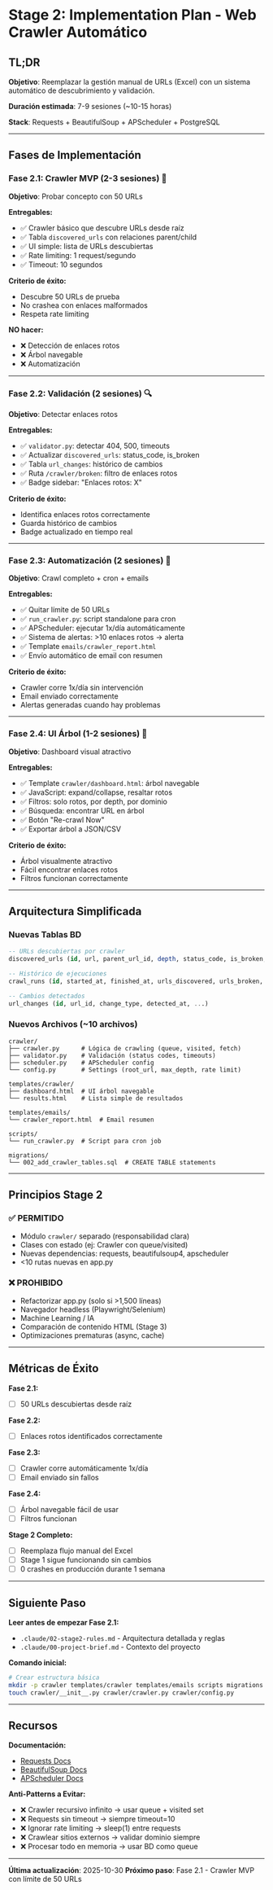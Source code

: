 # Stage 2: Implementation Plan - Web Crawler Automático

## TL;DR

**Objetivo**: Reemplazar la gestión manual de URLs (Excel) con un sistema automático de descubrimiento y validación.

**Duración estimada**: 7-9 sesiones (~10-15 horas)

**Stack**: Requests + BeautifulSoup + APScheduler + PostgreSQL

---

## Fases de Implementación

### Fase 2.1: Crawler MVP (2-3 sesiones) 🎯
**Objetivo**: Probar concepto con 50 URLs

**Entregables:**
- ✅ Crawler básico que descubre URLs desde raíz
- ✅ Tabla `discovered_urls` con relaciones parent/child
- ✅ UI simple: lista de URLs descubiertas
- ✅ Rate limiting: 1 request/segundo
- ✅ Timeout: 10 segundos

**Criterio de éxito:**
- Descubre 50 URLs de prueba
- No crashea con enlaces malformados
- Respeta rate limiting

**NO hacer:**
- ❌ Detección de enlaces rotos
- ❌ Árbol navegable
- ❌ Automatización

---

### Fase 2.2: Validación (2 sesiones) 🔍
**Objetivo**: Detectar enlaces rotos

**Entregables:**
- ✅ `validator.py`: detectar 404, 500, timeouts
- ✅ Actualizar `discovered_urls`: status_code, is_broken
- ✅ Tabla `url_changes`: histórico de cambios
- ✅ Ruta `/crawler/broken`: filtro de enlaces rotos
- ✅ Badge sidebar: "Enlaces rotos: X"

**Criterio de éxito:**
- Identifica enlaces rotos correctamente
- Guarda histórico de cambios
- Badge actualizado en tiempo real

---

### Fase 2.3: Automatización (2 sesiones) 🤖
**Objetivo**: Crawl completo + cron + emails

**Entregables:**
- ✅ Quitar límite de 50 URLs
- ✅ `run_crawler.py`: script standalone para cron
- ✅ APScheduler: ejecutar 1x/día automáticamente
- ✅ Sistema de alertas: >10 enlaces rotos → alerta
- ✅ Template `emails/crawler_report.html`
- ✅ Envío automático de email con resumen

**Criterio de éxito:**
- Crawler corre 1x/día sin intervención
- Email enviado correctamente
- Alertas generadas cuando hay problemas

---

### Fase 2.4: UI Árbol (1-2 sesiones) 🌳
**Objetivo**: Dashboard visual atractivo

**Entregables:**
- ✅ Template `crawler/dashboard.html`: árbol navegable
- ✅ JavaScript: expand/collapse, resaltar rotos
- ✅ Filtros: solo rotos, por depth, por dominio
- ✅ Búsqueda: encontrar URL en árbol
- ✅ Botón "Re-crawl Now"
- ✅ Exportar árbol a JSON/CSV

**Criterio de éxito:**
- Árbol visualmente atractivo
- Fácil encontrar enlaces rotos
- Filtros funcionan correctamente

---

## Arquitectura Simplificada

### Nuevas Tablas BD
```sql
-- URLs descubiertas por crawler
discovered_urls (id, url, parent_url_id, depth, status_code, is_broken, ...)

-- Histórico de ejecuciones
crawl_runs (id, started_at, finished_at, urls_discovered, urls_broken, ...)

-- Cambios detectados
url_changes (id, url_id, change_type, detected_at, ...)
```

### Nuevos Archivos (~10 archivos)
```
crawler/
├── crawler.py      # Lógica de crawling (queue, visited, fetch)
├── validator.py    # Validación (status codes, timeouts)
├── scheduler.py    # APScheduler config
└── config.py       # Settings (root_url, max_depth, rate limit)

templates/crawler/
├── dashboard.html  # UI árbol navegable
└── results.html    # Lista simple de resultados

templates/emails/
└── crawler_report.html  # Email resumen

scripts/
└── run_crawler.py  # Script para cron job

migrations/
└── 002_add_crawler_tables.sql  # CREATE TABLE statements
```

---

## Principios Stage 2

### ✅ PERMITIDO
- Módulo `crawler/` separado (responsabilidad clara)
- Clases con estado (ej: Crawler con queue/visited)
- Nuevas dependencias: requests, beautifulsoup4, apscheduler
- <10 rutas nuevas en app.py

### ❌ PROHIBIDO
- Refactorizar app.py (solo si >1,500 líneas)
- Navegador headless (Playwright/Selenium)
- Machine Learning / IA
- Comparación de contenido HTML (Stage 3)
- Optimizaciones prematuras (async, cache)

---

## Métricas de Éxito

**Fase 2.1:**
- [ ] 50 URLs descubiertas desde raíz

**Fase 2.2:**
- [ ] Enlaces rotos identificados correctamente

**Fase 2.3:**
- [ ] Crawler corre automáticamente 1x/día
- [ ] Email enviado sin fallos

**Fase 2.4:**
- [ ] Árbol navegable fácil de usar
- [ ] Filtros funcionan

**Stage 2 Completo:**
- [ ] Reemplaza flujo manual del Excel
- [ ] Stage 1 sigue funcionando sin cambios
- [ ] 0 crashes en producción durante 1 semana

---

## Siguiente Paso

**Leer antes de empezar Fase 2.1:**
- `.claude/02-stage2-rules.md` - Arquitectura detallada y reglas
- `.claude/00-project-brief.md` - Contexto del proyecto

**Comando inicial:**
```bash
# Crear estructura básica
mkdir -p crawler templates/crawler templates/emails scripts migrations
touch crawler/__init__.py crawler/crawler.py crawler/config.py
```

---

## Recursos

**Documentación:**
- [Requests Docs](https://requests.readthedocs.io/)
- [BeautifulSoup Docs](https://www.crummy.com/software/BeautifulSoup/bs4/doc/)
- [APScheduler Docs](https://apscheduler.readthedocs.io/)

**Anti-Patterns a Evitar:**
- ❌ Crawler recursivo infinito → usar queue + visited set
- ❌ Requests sin timeout → siempre timeout=10
- ❌ Ignorar rate limiting → sleep(1) entre requests
- ❌ Crawlear sitios externos → validar dominio siempre
- ❌ Procesar todo en memoria → usar BD como queue

---

**Última actualización**: 2025-10-30
**Próximo paso**: Fase 2.1 - Crawler MVP con límite de 50 URLs
